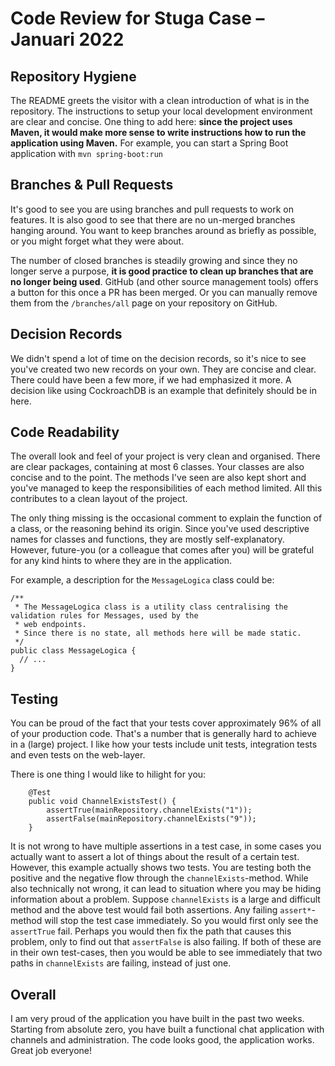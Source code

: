 # Code Review for Stuga Case – Januari 2022

## Repository Hygiene
The README greets the visitor with a clean introduction of what is in the repository. The instructions to setup your local development environment are clear and concise. One thing to add here:  **since the project uses Maven, it would make more sense to write instructions how to run the application using Maven.** For example, you can start a Spring Boot application with `mvn spring-boot:run`

## Branches & Pull Requests
It's good to see you are using branches and pull requests to work on features. It is also good to see that there are no un-merged branches hanging around. You want to keep branches around as briefly as possible, or you might forget what they were about.

The number of closed branches is steadily growing and since they no longer serve a purpose, **it is good practice to clean up branches that are no longer being used**. GitHub (and other source management tools) offers a button for this once a PR has been merged. Or you can manually remove them from the `/branches/all` page on your repository on GitHub.

## Decision Records
We didn't spend a lot of time on the decision records, so it's nice to see you've created two new records on your own. They are concise and clear. There could have been a few more, if we had emphasized it more. A decision like using CockroachDB is an example that definitely should be in here.


## Code Readability
The overall look and feel of your project is very clean and organised. There are clear packages, containing at most 6 classes. Your classes are also concise and to the point. The methods I've seen are also kept short and you've managed to keep the responsibilities of each method limited. All this contributes to a clean layout of the project.

The only thing missing is the occasional comment to explain the function of a class, or the reasoning behind its origin. Since you've used descriptive names for classes and functions, they are mostly self-explanatory. However, future-you (or a colleague that comes after you) will be grateful for any kind hints to where they are in the application.

For example, a description for the `MessageLogica` class could be:

```
/**
 * The MessageLogica class is a utility class centralising the validation rules for Messages, used by the
 * web endpoints.
 * Since there is no state, all methods here will be made static.
 */
public class MessageLogica {
  // ...
}
```


## Testing
You can be proud of the fact that your tests cover approximately 96% of all of your production code. That's a number that is generally hard to achieve in a (large) project. I like how your tests include unit tests, integration tests and even tests on the web-layer. 

There is one thing I would like to hilight for you:

```
	@Test
	public void ChannelExistsTest() {
		assertTrue(mainRepository.channelExists("1"));
		assertFalse(mainRepository.channelExists("9"));
	}
```

It is not wrong to have multiple assertions in a test case, in some cases you actually want to assert a lot of things about the result of a certain test. However, this example actually shows two tests. You are testing both the positive and the negative flow through the `channelExists`-method. While also technically not wrong, it can lead to situation where you may be hiding information about a problem.
Suppose `channelExists` is a large and difficult method and the above test would fail both assertions. Any failing `assert*`-method will stop the test case immediately. So you would first only see the `assertTrue` fail. Perhaps you would then fix the path that causes this problem, only to find out that `assertFalse` is also failing. If both of these are in their own test-cases, then you would be able to see immediately that two paths in `channelExists` are failing, instead of just  one.

## Overall

I am very proud of the application you have built in the past two weeks. Starting from absolute zero, you have built a functional chat application with channels and administration. The code looks good, the application works. Great job everyone!